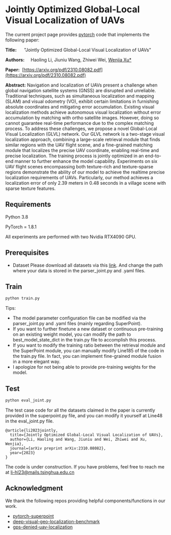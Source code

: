 # Jointly Optimized Global-Local Visual Localization of UAVs

The current project page provides [pytorch](http://pytorch.org/) code that implements the following paper:

**Title:**      "Jointly Optimized Global-Local Visual Localization of UAVs"

**Authors:**     Haoling Li, Jiuniu Wang, Zhiwei Wei, [Wenjia Xu*](https://wenjia.ruantang.top/)

**Paper:**  [https://arxiv.org/pdf/2310.08082.pdf](https://arxiv.org/pdf/2310.08082.pdf)

**Abstract:**
Navigation and localization of UAVs present a challenge when global navigation satellite systems (GNSS) are disrupted and unreliable. Traditional techniques, such as simultaneous localization and mapping (SLAM) and visual odometry (VO), exhibit certain limitations in furnishing absolute coordinates and mitigating error accumulation. Existing visual localization methods achieve autonomous visual localization without error accumulation by matching with ortho satellite images. However, doing so cannot guarantee real-time performance due to the complex matching process. To address these challenges, we propose a novel Global-Local Visual Localization (GLVL) network. Our GLVL network is a two-stage visual localization approach, combining a large-scale retrieval module that finds similar regions with the UAV flight scene, and a fine-grained matching module that localizes the precise UAV coordinate, enabling real-time and precise localization. The training process is jointly optimized in an end-to-end manner to further enhance the model capability. Experiments on six UAV flight scenes encompassing both texture-rich and texture-sparse regions demonstrate the ability of our model to achieve the realtime precise localization requirements of UAVs. Particularly, our method achieves a localization error of only 2.39 meters in 0.48 seconds in a village scene with sparse texture features.

## Requirements

Python 3.8

PyTorch = 1.8.1

All experiments are performed with two Nvidia RTX4090 GPU.


## Prerequisites

-  Dataset
 Please download all datasets via this [link](https://cloud.tsinghua.edu.cn/d/cba28e0a39db4de2ba7b/). And change the path where your data is stored in the parser_joint.py and .yaml files. 

## Train
```python
python train.py
```

Tips:

- The model parameter configuration file can be modified via the parser_joint.py and .yaml files (mainly regarding SuperPoint). 
- If you want to further finetune a new dataset or continuous pre-training on an existing weight model, you can modify the path to best_model_state_dict in the train.py file to accomplish this process. 
- If you want to modify the training ratio between the retrieval module and the SuperPoint module, you can manually modify Line185 of the code in the train.py file. In fact, you can implement fine-grained module fusion in a more elegant way. 
- I apologize for not being able to provide pre-training weights for the model.

## Test

```python
python eval_joint.py
```
The test case code for all the  datasets claimed in the paper is currently provided in the superpoint.py file, and you can modify it yourself at Line48 in the eval_joint.py file.


```
@article{li2023jointly,
  title={Jointly Optimized Global-Local Visual Localization of UAVs},
  author={Li, Haoling and Wang, Jiuniu and Wei, Zhiwei and Xu, Wenjia},
  journal={arXiv preprint arXiv:2310.08082},
  year={2023}
}
```

The code is under construction. If you have problems, feel free to reach me at [li-hl23@mails.tsinghua.edu.cn](mailto:li-hl23@mails.tsinghua.edu.cn)

## Acknowledgment

We thank the following repos providing helpful components/functions in our work.

-  [pytorch-superpoint](https://github.com/eric-yyjau/pytorch-superpoint) 
-  [deep-visual-geo-localization-benchmark](https://github.com/gmberton/deep-visual-geo-localization-benchmark) 
-  [gps-denied-uav-localization](https://github.com/hmgoforth/gps-denied-uav-localization) 
